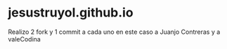 # jesustruyol.github.io
Realizo 2 fork y 1 commit a cada uno en este caso a Juanjo Contreras y a valeCodina
